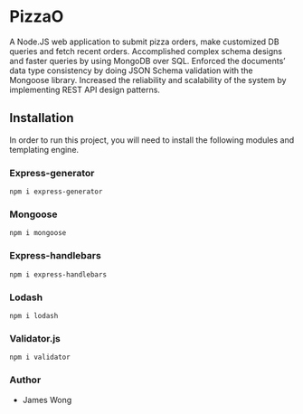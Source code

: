 # PizzaO
A Node.JS web application to submit pizza orders, make customized DB queries and fetch recent orders. Accomplished complex schema designs and faster queries by using MongoDB over SQL. Enforced the documents’ data type consistency by doing JSON Schema validation with the Mongoose library. Increased the reliability and scalability of the system by implementing REST API design patterns.

## Installation
In order to run this project, you will need to install the following modules and templating engine.

### Express-generator
```
npm i express-generator
```

### Mongoose
```
npm i mongoose
```

### Express-handlebars
```
npm i express-handlebars
```

### Lodash
```
npm i lodash
```

### Validator.js
```
npm i validator
```

### Author
* James Wong

